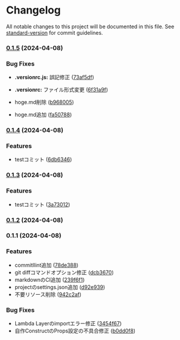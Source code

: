 # Changelog

All notable changes to this project will be documented in this file. See [standard-version](https://github.com/conventional-changelog/standard-version) for commit guidelines.

### [0.1.5](https://github.com/kasiopeiya/cdk-project-template-github-actions/compare/v0.1.4...v0.1.5) (2024-04-08)

### Bug Fixes

- **.versionrc.js:** 誤記修正 ([73af5df](https://github.com/kasiopeiya/cdk-project-template-github-actions/commit/73af5df1366035545f917f64150a761ad33127d4))
- **.versionrc:** ファイル形式変更 ([6f31a9f](https://github.com/kasiopeiya/cdk-project-template-github-actions/commit/6f31a9f873cfc57cc76cfe0e8e03b361ddbc8916))

- hoge.md削除 ([b968005](https://github.com/kasiopeiya/cdk-project-template-github-actions/commit/b96800557bb79a242231c8438687c8df720b96b7))
- hoge.md追加 ([fa50788](https://github.com/kasiopeiya/cdk-project-template-github-actions/commit/fa507886635f8e15e5375a2631e412de703b0fd2))

### [0.1.4](https://github.com/kasiopeiya/cdk-project-template-github-actions/compare/v0.1.3...v0.1.4) (2024-04-08)

### Features

- testコミット ([6db6346](https://github.com/kasiopeiya/cdk-project-template-github-actions/commit/6db6346450dbbb39ffd7e32209d84d1454aa07a4))

### [0.1.3](https://github.com/kasiopeiya/cdk-project-template-github-actions/compare/v0.1.2...v0.1.3) (2024-04-08)

### Features

- testコミット ([3a73012](https://github.com/kasiopeiya/cdk-project-template-github-actions/commit/3a730127d2b5a87f4a71e5d15619f06f6ae62b87))

### [0.1.2](https://github.com/kasiopeiya/cdk-project-template-github-actions/compare/v0.1.1...v0.1.2) (2024-04-08)

### 0.1.1 (2024-04-08)

### Features

- commitllint追加 ([78de388](https://github.com/kasiopeiya/cdk-project-template-github-actions/commit/78de3885cdbf7b6d78653c21521c20862a9fc9c8))
- git diffコマンドオプション修正 ([dcb3670](https://github.com/kasiopeiya/cdk-project-template-github-actions/commit/dcb3670e6c2656971f2f16db72a57cd240431452))
- markdownのCI追加 ([239f6f1](https://github.com/kasiopeiya/cdk-project-template-github-actions/commit/239f6f145c5d5cfc8d1a63b274dc2c3b5dc78413))
- projectのsettings.json追加 ([d92e939](https://github.com/kasiopeiya/cdk-project-template-github-actions/commit/d92e9390c8e05a42ccb5dffab43ca3b789fe12ff))
- 不要リソース削除 ([942c2af](https://github.com/kasiopeiya/cdk-project-template-github-actions/commit/942c2af7622ab2e78881394a0086cc9f243afbe0))

### Bug Fixes

- Lambda Layerのimportエラー修正 ([3454f67](https://github.com/kasiopeiya/cdk-project-template-github-actions/commit/3454f679ed9f34a1a2217cf2d14029e194c000eb))
- 自作ConstructのProps設定の不具合修正 ([b0dd0f8](https://github.com/kasiopeiya/cdk-project-template-github-actions/commit/b0dd0f8ccf5d13328ac3daff34d635743960fe6a))
